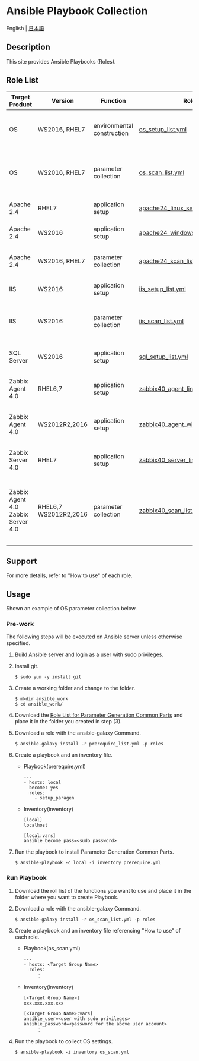 # Ansible Playbook Collection

English | [日本語](README.ja.md)

## Description

This site provides Ansible Playbooks (Roles).  

## Role List

| Target Product | Version | Function | Role List | Summary | How to use | Remarks |
|---- |---- |---- |---- |---- |---- |---- |
| OS  | WS2016, RHEL7 | environmental construction | [os_setup_list.yml](https://exastro-suite.github.io/playbook-collection-docs/requirements/os_setup_list.yml) |This role provides functions to build the OS environment and change settings.|[Readme](https://github.com/exastro-playbook-collection/RHEL) | |
| OS  | WS2016, RHEL7 | parameter collection | [os_scan_list.yml](https://exastro-suite.github.io/playbook-collection-docs/requirements/os_scan_list.yml) |This role provides the ability to collect OS settings and create a reusable parameter file.|[Readme](https://github.com/exastro-playbook-collection/OS_extracting) | |
| Apache 2.4 | RHEL7 | application setup | [apache24_linux_setup_list.yml](https://exastro-suite.github.io/playbook-collection-docs/requirements/apache24_linux_setup_list.yml) |Install and configure Apache 2.4 on RHEL. |[Readme](https://github.com/exastro-playbook-collection/Apache_install)| |
| Apache 2.4 | WS2016| application setup | [apache24_windows_setup_list.yml](https://exastro-suite.github.io/playbook-collection-docs/requirements/apache24_windows_setup_list.yml) |Install and configure Apache 2.4 on WS2016. |[Readme](https://github.com/exastro-playbook-collection/Apache24_WIN_install)| |
| Apache 2.4 | WS2016, RHEL7 | parameter collection | [apache24_scan_list.yml](https://exastro-suite.github.io/playbook-collection-docs/requirements/apache24_scan_list.yml) |Collect Apache 2.4 settings and create a reusable parameter file.|[Readme](https://github.com/exastro-playbook-collection/Apache24_extracting_linux) | |
| IIS | WS2016 | application setup | [iis_setup_list.yml](https://exastro-suite.github.io/playbook-collection-docs/requirements/iis_setup_list.yml) |Install and configure IIS on WS2016.|[Readme](https://github.com/exastro-playbook-collection/IIS_Install)| |
| IIS | WS2016 | parameter collection | [iis_scan_list.yml](https://exastro-suite.github.io/playbook-collection-docs/requirements/iis_scan_list.yml) |Collect IIS settings and create a reusable parameter file on WS2016.|[Readme](https://github.com/exastro-playbook-collection/IIS_WS2016_extracting)| |
| SQL Server | WS2016 | application setup | [sql_setup_list.yml](https://exastro-suite.github.io/playbook-collection-docs/requirements/sql_setup_list.yml) |Check and prepare an environment, and Install SQL Server.|[Readme](https://github.com/exastro-playbook-collection/SqlServer_preinstall)| |
| Zabbix Agent 4.0 | RHEL6,7 | application setup | [zabbix40_agent_linux_setup_list.yml](https://exastro-suite.github.io/playbook-collection-docs/requirements/zabbix40_agent_linux_setup_list.yml) |Install and configure Zabbix Agent 4.0 on RHEL6 or 7.|[Readme](https://github.com/exastro-playbook-collection/Zabbix40-Agent_install)| |
| Zabbix Agent 4.0 | WS2012R2,2016 | application setup | [zabbix40_agent_windows_setup_list.yml](https://exastro-suite.github.io/playbook-collection-docs/requirements/zabbix40_agent_windows_setup_list.yml) |Install and configure Zabbix Agent 4.0 on WS2012R2 or 2016)|[Readme](https://github.com/exastro-playbook-collection/Zabbix40-Agent_WIN_install)| |
| Zabbix Server 4.0 | RHEL7 | application setup | [zabbix40_server_linux_setup_list.yml](https://exastro-suite.github.io/playbook-collection-docs/requirements/zabbix40_server_linux_setup_list.yml) |Install and configure Zabbix Server 4.0 on RHEL7|[Readme](https://github.com/exastro-playbook-collection/Zabbix40-Server_install)| |
| Zabbix Agent 4.0  Zabbix Server 4.0 | RHEL6,7  WS2012R2,2016 | parameter collection | [zabbix40_scan_list.yml](https://exastro-suite.github.io/playbook-collection-docs/requirements/zabbix40_scan_list.yml) |Collect Zabbix Agent 4.0(RHEL6,7), (WS2012R2,2016) and Zabbix Server 4.0(RHEL7) settings and create a reusable parameter file.|[Readme](https://github.com/exastro-playbook-collection/Zabbix40_Agent_extracting_linux)| |


## Support

For more details, refer to "How to use" of each role.  

## Usage

Shown an example of OS parameter collection below.  

### Pre-work

The following steps will be executed on Ansible server unless otherwise specified.

1. Build Ansible server and login as a user with sudo privileges.

2. Install git.  
    ```
    $ sudo yum -y install git
    ```

3. Create a working folder and change to the folder.  
    ```
    $ mkdir ansible_work
    $ cd ansible_work/
    ```

4. Download the [Role List for Parameter Generation Common Parts](https://exastro-suite.github.io/playbook-collection-docs/requirements/prerequire_list.yml) and place it in the folder you created in step (3).  

5. Download a role with the ansible-galaxy Command.  
    ```
    $ ansible-galaxy install -r prerequire_list.yml -p roles
    ```

6. Create a playbook and an inventory file.  
    * Playbook(prerequire.yml)
        ```
        ---
        - hosts: local
          become: yes
          roles:
            - setup_paragen
        ```
    * Inventory(inventory)
        ```
        [local]
        localhost

        [local:vars]
        ansible_become_pass=<sudo password>
        ```

7. Run the playbook to install Parameter Generation Common Parts.
    ```
    $ ansible-playbook -c local -i inventory prerequire.yml
    ```

### Run Playbook

1. Download the roll list of the functions you want to use and place it in the folder where you want to create Playbook.  

2. Download a role with the ansible-galaxy Command.  
    ```
    $ ansible-galaxy install -r os_scan_list.yml -p roles
    ```

3. Create a playbook and an inventory file referencing "How to use" of each role.  
    * Playbook(os_scan.yml)
        ```
        ---
        - hosts: <Target Group Name>
          roles:
        　　　：
        ```
    * Inventory(inventory)
        ```
        [<Target Group Name>]
        xxx.xxx.xxx.xxx

        [<Target Group Name>:vars]
        ansible_user=<user with sudo privileges>
        ansible_password=<password for the above user account>
        　　　：
        ```

4. Run the playbook to collect OS settings.  
    ```
    $ ansible-playbook -i inventory os_scan.yml
    ```
